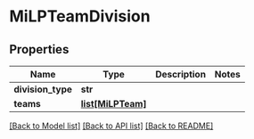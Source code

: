 # MiLPTeamDivision

## Properties
Name | Type | Description | Notes
------------ | ------------- | ------------- | -------------
**division_type** | **str** |  | 
**teams** | [**list[MiLPTeam]**](MiLPTeam.md) |  | 

[[Back to Model list]](../README.md#documentation-for-models) [[Back to API list]](../README.md#documentation-for-api-endpoints) [[Back to README]](../README.md)


